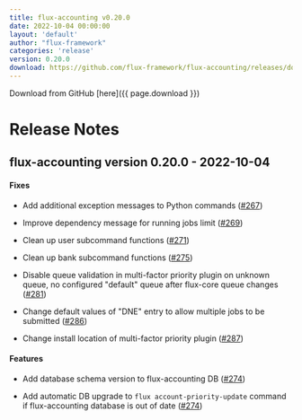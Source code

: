 ```yaml
---
title: flux-accounting v0.20.0
date: 2022-10-04 00:00:00
layout: 'default'
author: "flux-framework"
categories: 'release'
version: 0.20.0
download: https://github.com/flux-framework/flux-accounting/releases/download/v0.20.0/flux-accounting-0.20.0.tar.gz
---
```


Download from GitHub [here]({{ page.download }})

# Release Notes

flux-accounting version 0.20.0 - 2022-10-04
-------------------------------------------

#### Fixes

* Add additional exception messages to Python commands ([#267](https://github.com/flux-accounting/issues/267))

* Improve dependency message for running jobs limit ([#269](https://github.com/flux-accounting/issues/269))

* Clean up user subcommand functions ([#271](https://github.com/flux-accounting/issues/271))

* Clean up bank subcommand functions ([#275](https://github.com/flux-accounting/issues/275))

* Disable queue validation in multi-factor priority plugin on unknown queue,
no configured "default" queue after flux-core queue changes ([#281](https://github.com/flux-accounting/issues/281))

* Change default values of "DNE" entry to allow multiple jobs to be submitted
([#286](https://github.com/flux-accounting/issues/286))

* Change install location of multi-factor priority plugin ([#287](https://github.com/flux-accounting/issues/287))

#### Features

* Add database schema version to flux-accounting DB ([#274](https://github.com/flux-accounting/issues/274))

* Add automatic DB upgrade to `flux account-priority-update` command if
flux-accounting database is out of date ([#274](https://github.com/flux-accounting/issues/274))
